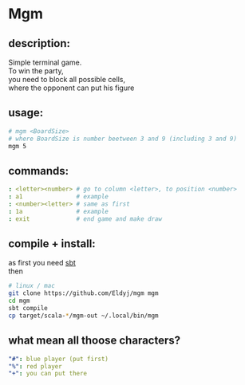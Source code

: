 # Mgm

## description:
Simple terminal game. <br/>
To win the party, <br/>
you need to block all possible cells, <br/>
where the opponent can put his figure <br/>

## usage:

```sh
# mgm <BoardSize>
# where BoardSize is number beetween 3 and 9 (including 3 and 9)
mgm 5
```

## commands:

```yaml
: <letter><number> # go to column <letter>, to position <number>
: a1               # example
: <number><letter> # same as first
: 1a               # example
: exit             # end game and make draw
```
## compile + install:

as first you need <a href="https://docs.scala-lang.org/getting-started.html">sbt</a> <br/>
then
```sh
# linux / mac
git clone https://github.com/Eldyj/mgm mgm
cd mgm
sbt compile
cp target/scala-*/mgm-out ~/.local/bin/mgm
```

## what mean all thoose characters?

```yaml
"#": blue player (put first)
"%": red player
"+": you can put there
```
